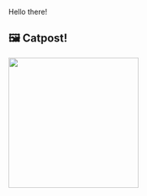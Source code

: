 Hello there!



## 🖼️ Catpost!

<sub>
    <img src="https://cdn2.thecatapi.com/images/MTg3MzgwMA.jpg" height="256">
</sub>

